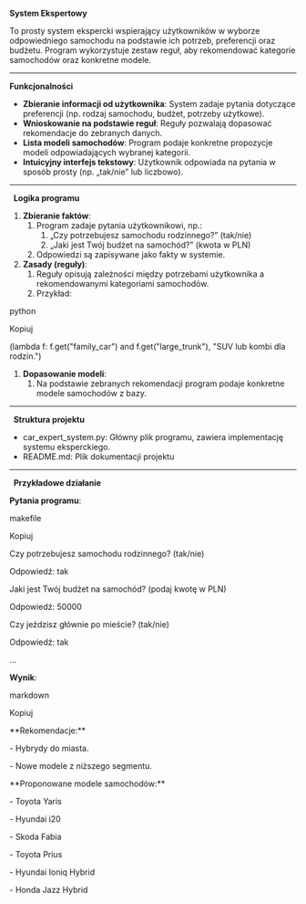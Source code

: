 **System Ekspertowy** 

To prosty system ekspercki wspierający użytkowników w wyborze odpowiedniego samochodu na podstawie ich potrzeb, preferencji oraz budżetu. Program wykorzystuje zestaw reguł, aby rekomendować kategorie samochodów oraz konkretne modele.

-----
**Funkcjonalności**

- **Zbieranie informacji od użytkownika**: System zadaje pytania dotyczące preferencji (np. rodzaj samochodu, budżet, potrzeby użytkowe).
- **Wnioskowanie na podstawie reguł**: Reguły pozwalają dopasować rekomendacje do zebranych danych.
- **Lista modeli samochodów**: Program podaje konkretne propozycje modeli odpowiadających wybranej kategorii.
- **Intuicyjny interfejs tekstowy**: Użytkownik odpowiada na pytania w sposób prosty (np. „tak/nie” lub liczbowo).
-----
` `**Logika programu**

1. **Zbieranie faktów**:
   1. Program zadaje pytania użytkownikowi, np.:
      1. „Czy potrzebujesz samochodu rodzinnego?” (tak/nie)
      1. „Jaki jest Twój budżet na samochód?” (kwota w PLN)
   1. Odpowiedzi są zapisywane jako fakty w systemie.
1. **Zasady (reguły)**:
   1. Reguły opisują zależności między potrzebami użytkownika a rekomendowanymi kategoriami samochodów.
   1. Przykład:

python

Kopiuj

(lambda f: f.get("family\_car") and f.get("large\_trunk"), "SUV lub kombi dla rodzin.")

1. **Dopasowanie modeli**:
   1. Na podstawie zebranych rekomendacji program podaje konkretne modele samochodów z bazy.
-----
` `**Struktura projektu**

- car\_expert\_system.py: Główny plik programu, zawiera implementację systemu eksperckiego.
- README.md: Plik dokumentacji projektu
-----
` `**Przykładowe działanie**

**Pytania programu**:

makefile

Kopiuj

Czy potrzebujesz samochodu rodzinnego? (tak/nie)

Odpowiedź: tak

Jaki jest Twój budżet na samochód? (podaj kwotę w PLN)

Odpowiedź: 50000

Czy jeździsz głównie po mieście? (tak/nie)

Odpowiedź: tak

...

**Wynik**:

markdown

Kopiuj

\*\*Rekomendacje:\*\*

\- Hybrydy do miasta.

\- Nowe modele z niższego segmentu.

\*\*Proponowane modele samochodów:\*\*

\- Toyota Yaris

\- Hyundai i20

\- Skoda Fabia

\- Toyota Prius

\- Hyundai Ioniq Hybrid

\- Honda Jazz Hybrid

